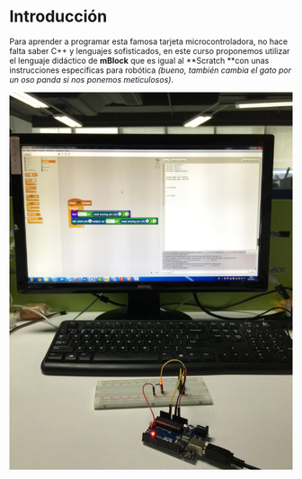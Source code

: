 # Introducción

Para aprender a programar esta famosa tarjeta microcontroladora, no hace falta saber C++ y lenguajes sofisticados, en este curso proponemos utilizar el lenguaje didáctico de **mBlock** que es igual al **Scratch **con unas instrucciones específicas para robótica _\(bueno, también cambia el gato por un oso panda si nos ponemos meticulosos\)_.

![](/assets/CNZ-_W8UAAE9ppE.jpg)


